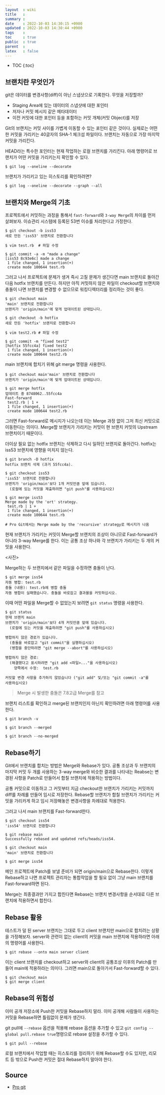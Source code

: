 ```yaml
---
layout  : wiki
title   : 
summary : 
date    : 2022-10-03 14:30:15 +0900
updated : 2022-10-03 14:30:44 +0900
tags    : 
toc     : true
public  : true
parent  : 
latex   : false
---
```

* TOC
{:toc}

## 브랜치란 무엇인가 
git은 데이터를 변경사항(diff)이 아닌 스냅샷으로 기록한다. 무엇을 저장할까? 
- Staging Area에 있는 데이터의 스냅샷에 대한 포인터
- 저자나 커밋 메시지 같은 메타데이터
- 이전 커밋에 대한 포인터 등을 포함하는 커밋 개체(커밋 Object)를 저장

Git의 브랜치는 커밋 사이를 가볍게 이동할 수 있는 포인터 같은 것이다. 실제로는 어떤 한 커밋을 가리키는 40글자의 SHA-1 체크섬 파일이다. 브랜치는 자동으로 가장 마지막 커밋을 가리킨다.

HEAD라는 특수한 포인터는 현재 작업하는 로컬 브랜치를 가리킨다. 아래 명령어로 브랜치가 어떤 커밋을 가리키는지 확인할 수 있다.

```shell
$ git log --oneline --decorate
```

브랜치가 가리키고 있는 히스토리를 확인하려면?

```shell
$ git log --oneline --decorate --graph --all
```

## 브랜치와 Merge의 기초
프로젝트에서 커밋하는 과정을 통해서 `fast-forward`와 `3-way Merge`의 차이를 먼저 살펴보자. 이슈관리 시스템에 등록된 53번 이슈를 처리한다고 가정한다.

```shell
$ git checkout -b iss53
새로 만든 'iss53' 브랜치로 전환합니다

$ vim test.rb  # 파일 수정

$ git commit -a -m "made a change"
[iss53 8c93e6c] made a change
 1 file changed, 1 insertion(+)
 create mode 100644 test.rb 
```

그러고 나서 프로젝트에 문제가 생겨 즉시 고칠 문제가 생긴다면 main 브랜치로 돌아간 다음 hotfix 브랜치를 만든다. 하지만 아직 커밋하지 않은 파일이 checkout할 브랜치와 충돌이 나면 브랜치를 변경할 수 없으므로 워킹디렉터리를 정리하는 것이 좋다.

```shell
$ git checkout main
'main' 브랜치로 전환합니다
브랜치가 'origin/main'에 맞게 업데이트된 상태입니다.

$ git checkout -b hotfix
새로 만든 'hotfix' 브랜치로 전환합니다

$ vim test2.rb # 파일 수정

$ git commit -m "fixed test2"
[hotfix 55fcc4a] fixed test2
 1 file changed, 1 insertion(+)
 create mode 100644 test2.rb
```

main 브랜치에 합치기 위해 git merge 명령을 사용한다.

```shell
$ git checkout main'main' 브랜치로 전환합니다
브랜치가 'origin/main'에 맞게 업데이트된 상태입니다.

$ git merge hotfix
업데이트 중 8748062..55fcc4a
Fast-forward
 test2.rb | 1 +
 1 file changed, 1 insertion(+)
 create mode 100644 test2.rb
```

그러면 Fast-forward로 메시지가 나오는데 이는 Merge 과정 없이 그저 최신 커밋으로 이동한다는 의미다. Merge할 브랜치가 가리키는 커밋이 현 브랜치 커밋의 Upstream 브랜치이기 때문이다.

더이상 필요 없는 hotfix 브랜치는 삭제하고 다시 일하던 브랜치로 돌아간다. hotfix는 iss53 브랜치에 영향을 미치지 않는다.

```shell
$ git branch -D hotfix
hotfix 브랜치 삭제 (과거 55fcc4a).

$ git checkout iss53
'iss53' 브랜치로 전환합니다
브랜치가 'origin/main'보다 1개 커밋만큼 앞에 있습니다.
  (로컬에 있는 커밋을 제출하려면 "git push"를 사용하십시오)

$ git merge iss53
Merge made by the 'ort' strategy.
 test.rb | 1 +
 1 file changed, 1 insertion(+)
 create mode 100644 test.rb

# Pro Git에서는 Merge made by the 'recursive' strategy로 메시지가 나옴
```
현재 브랜치가 가리키는 커밋이 Merge할 브랜치의 조상이 아니므로 Fast-forward가 아니라 3-way Merge를 한다. 이는 공통 조상 하나와 각 브랜치가 가리키는 두 개의 커밋을 사용한다. 


<사진>

Merge하는 두 브랜치에서 같은 파일을 수정하면 충돌이 난다.

```shell
$ git merge iss54
자동 병합: test.rb
충돌 (내용): test.rb에 병합 충돌
자동 병합이 실패했습니다. 충돌을 바로잡고 결과물을 커밋하십시오.
```

이때 어떤 파일을 Merge할 수 없었는지 보려면 `git status` 명령을 사용한다.

```shell
$ git status
현재 브랜치 main
브랜치가 'origin/main'보다 4개 커밋만큼 앞에 있습니다.
  (로컬에 있는 커밋을 제출하려면 "git push"를 사용하십시오)

병합하지 않은 경로가 있습니다.
  (충돌을 바로잡고 "git commit"을 실행하십시오)
  (병합을 중단하려면 "git merge --abort"를 사용하십시오)

병합하지 않은 경로:
  (해결했다고 표시하려면 "git add <파일>..."을 사용하십시오)
	양쪽에서 수정:  test.rb

커밋할 변경 사항을 추가하지 않았습니다 ("git add" 및/또는 "git commit -a"를
사용하십시오)
```

> Merge 시 발생한 충돌은 7.8고급 Merge를 참고

브랜치 리스트를 확인하고 merge된 브랜치인지 아닌지 확인하려면 아래 명령어를 사용한다.

```shell
$ git branch -v

$ git branch --merged

$ git branch --no-merged
```

## Rebase하기

Git에서 브랜치를 합치는 방법은 Merge와 Rebase가 있다. 공통 조상과 두 브랜치의 마지막 커밋 두 개를 사용하는 3-way merge와 비슷한 결과를 나타내는 Reabse는 변경된 사항을 Patch로 만들어서 합칠 브랜치에 적용하는 방법이다.

공통 커밋으로 이동하고 그 커밋부터 지금 checkout한 브랜치가 가리키는 커밋까지 diff를 차례롤 만들어 임시로 저장한다. Rebase할 브랜치가 합칠 브랜치가 가리키는 커밋을 가리카게 하고 임시 저장해놓은 변경사항을 차례대로 적용한다.

그러고 나서 main 브랜치를 Fast-forward한다.
```shell
$ git checkout iss54
'iss54' 브랜치로 전환합니다

$ git rebase main
Successfully rebased and updated refs/heads/iss54.

$ git checkout main
'main' 브랜치로 전환합니다

$ git merge iss54
```

메인 프로젝트에 Patch를 보낼 준비가 되면 origin/main으로 Rebase한다. 이렇게 Rebase하고 나면 프로젝트 관리자는 통합작업을 할 필요 없이 그냥 main 브랜치를 Fast-forward하면 된다.

Merge는 최종결과만 가지고 합친다면 Rebase는 브랜치 변경사항을 순서대로 다른 브랜치에 적용하면서 합친다.

## Rebase 활용

테스트가 덜 된 server 브랜치는 그대로 두고 client 브랜치만 main으로 합치려는 상황을 가정해보자. server와 관련이 없는 client의 커밋을 main 브랜치에 적용하라면 아래의 명령어를 사용한다. 

```shell
$ git rebase --onto main server client
```

이는 client 브랜치를 checkout하고 server와 client의 공통조상 이후의 Patch를 만들어 main에 적용하라는 의미다. 그러면 main으로 돌아가서 Fast-forward할 수 있다.

```shell
$ git checkout main
$ git merge client
```

## Rebase의 위험성

이미 공개 저장소에 Push한 커밋을 Rebase하지 말라. 이미 공개해 사람들이 사용하는 커밋을 Rebase하면 틀림없이 문제가 생긴다.

git pull에 `--rebase` 옵션을 적용해 rebase 옵션을 추가할 수 있고 `git config --global pull.rebase true`명령으로 rebase 설정을 추가할 수 있다.

```shell
$ git pull --rebase
```

로컬 브랜치에서 작업할 때는 히스토리를 정리하기 위해 Rebase할 수도 있지만, 리모트 등 밖으로 Push한 커밋은 절대 Rebase하지 말아야 한다.


## Source

- [Pro git](https://github.com/yongjunleeme/yongjunleeme.github.io)


